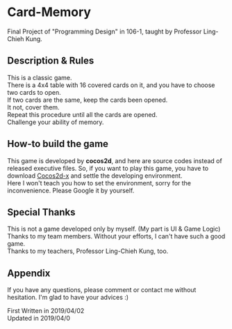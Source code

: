 # Card-Memory
Final Project of "Programming Design" in 106-1, taught by Professor Ling-Chieh Kung.  

## Description & Rules
This is a classic game.  
There is a 4x4 table with 16 covered cards on it, and you have to choose two cards to open.  
If two cards are the same, keep the cards been opened.  
It not, cover them.  
Repeat this procedure until all the cards are opened.  
Challenge your ability of memory.  

## How-to build the game
This game is developed by **cocos2d**, and here are source codes instead of released executive files.
So, if you want to play this game, you have to download [Cocos2d-x](https://cocos2d-x.org/download) and settle the developing environment.  
Here I won't teach you how to set the environment, sorry for the inconvenience. Please Google it by yourself.  

## Special Thanks
This is not a game developed only by myself. (My part is UI & Game Logic)  
Thanks to my team members. Without your efforts, I can't have such a good game.  
Thanks to my teachers, Professor Ling-Chieh Kung, too.  

## Appendix
If you have any questions, please comment or contact me without hesitation. I'm glad to have your advices :)  

First Written in 2019/04/02  
Updated in 2019/04/0  
